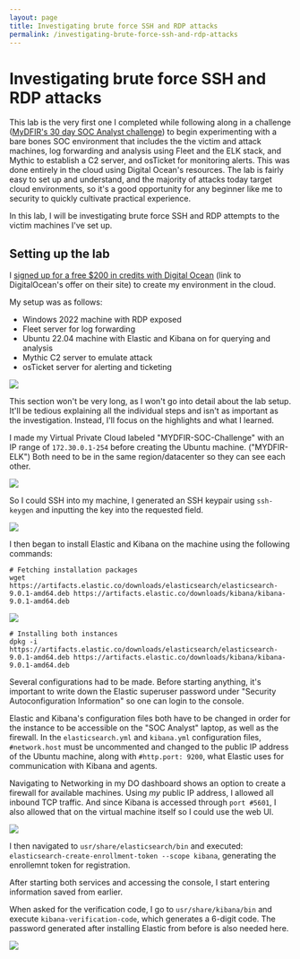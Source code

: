```yaml
---
layout: page
title: Investigating brute force SSH and RDP attacks
permalink: /investigating-brute-force-ssh-and-rdp-attacks
---
```

# Investigating brute force SSH and RDP attacks


This lab is the very first one I completed while following along in a challenge ([MyDFIR's 30 day SOC Analyst challenge](https://youtube.com/playlist?list=PLG6KGSNK4PuBb0OjyDIdACZnb8AoNBeq6&si=j-P3c9dueGik3gG-)) to begin experimenting with a bare bones SOC environment that includes the the victim and attack machines, log forwarding and analysis using Fleet and the ELK stack, and Mythic to establish a C2 server, and osTicket for monitoring alerts. This was done entirely in the cloud using Digital Ocean's resources. The lab is fairly easy to set up and understand, and the majority of attacks today target cloud environments, so it's a good opportunity for any beginner like me to security to quickly cultivate practical experience.

In this lab, I will be investigating brute force SSH and RDP attempts to the victim machines I've set up.

## Setting up the lab


I [signed up for a free $200 in credits with Digital Ocean](https://try.digitalocean.com/freetrialoffer/) (link to DigitalOcean's offer on their site) to create my environment in the cloud. 

My setup was as follows:
- Windows 2022 machine with RDP exposed
- Fleet server for log forwarding
- Ubuntu 22.04 machine with Elastic and Kibana on for querying and analysis
- Mythic C2 server to emulate attack
- osTicket server for alerting and ticketing

<img src="{{ site.baseurl }}\docs\assets\diagram2.png">

This section won't be very long, as I won't go into detail about the lab setup. It'll be tedious explaining all the individual steps and isn't as important as the investigation. Instead, I'll focus on the highlights and what I learned.

I made my Virtual Private Cloud labeled "MYDFIR-SOC-Challenge" with an IP range of `172.30.0.1-254` before creating the Ubuntu machine. ("MYDFIR-ELK") Both need to be in the same region/datacenter so they can see each other.

<img src="{{ site.baseurl }}\docs\assets\Untitled design(1).png">

So I could SSH into my machine, I generated an SSH keypair using `ssh-keygen` and inputting the key into the requested field.

<img src="{{ site.baseurl }}\docs\assets\ssh-auth.png">


I then began to install Elastic and Kibana on the machine using the following commands:
~~~
# Fetching installation packages
wget https://artifacts.elastic.co/downloads/elasticsearch/elasticsearch-9.0.1-amd64.deb https://artifacts.elastic.co/downloads/kibana/kibana-9.0.1-amd64.deb
~~~
<img src="{{ site.baseurl }}\docs\assets\install-elastic-package.png">

~~~
# Installing both instances
dpkg -i https://artifacts.elastic.co/downloads/elasticsearch/elasticsearch-9.0.1-amd64.deb https://artifacts.elastic.co/downloads/kibana/kibana-9.0.1-amd64.deb
~~~


Several configurations had to be made. Before starting anything, it's important to write down the Elastic superuser password under "Security Autoconfiguration Information" so one can login to the console.

Elastic and Kibana's configuration files both have to be changed in order for the instance to be accessible on the "SOC Analyst" laptop, as well as the firewall. In the `elasticsearch.yml` and `kibana.yml` configuration files, `#network.host` must be uncommented and changed to the public IP address of the Ubuntu machine, along with `#http.port: 9200`, what Elastic uses for communication with Kibana and agents.

Navigating to Networking in my DO dashboard shows an option to create a firewall for available machines. Using *my* public IP address, I allowed all inbound TCP traffic. And since Kibana is accessed through `port #5601`, I also allowed that on the virtual machine itself so I could use the web UI.

<img src="{{ site.baseurl }}\docs\assets\firewall-allow.png">

I then navigated to `usr/share/elasticsearch/bin` and executed:
`elasticsearch-create-enrollment-token --scope kibana`, generating the enrollemnt token for registration.


After starting both services and accessing the console, I start entering information saved from earlier. 

When asked for the verification code, I go to `usr/share/kibana/bin` and execute `kibana-verification-code`, which generates a 6-digit code. The password generated after installing Elastic from before is also needed here.

<img src="{{ site.baseurl }}\docs\assets\Untitled design.png">


 


